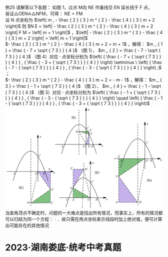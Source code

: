 例25 请解答以下各题：
如图 1，过点 M向 NE 作垂线交 EN 延长线于 F 点，  
易证△OEN≌△NFM，可得： $\mathrm { N E { = } F M }$   
设 N 点坐标为 $\left( m , - \frac { 2 } { 3 } m ^ { 2 } - \frac { 4 } { 3 } m + 2 \right)$ 则 $N E = \left| - \frac { 2 } { 3 } m ^ { 2 } - \frac { 4 } { 3 } m + 2 \right| F M = \left| m + 1 \right|$ ，$\left| - \frac { 2 } { 3 } m ^ { 2 } - \frac { 4 } { 3 } m + 2 \right| = \left| m + 1 \right|$   
$- \frac { 2 } { 3 } m ^ { 2 } - \frac { 4 } { 3 } m + 2 = m + 1$ ，解得： $m _ { 1 } = \frac { - 7 + \sqrt { 7 3 } } { 4 }$ （图 1）， $m _ { 2 } = \frac { - 7 - \sqrt { 7 3 } } { 4 }$ （图 4）对应 $\cdot$ 点坐标分别为 $\left( { \frac { - 7 + { \sqrt { 7 3 } } } { 4 } } , { \frac { - 3 + { \sqrt { 7 3 } } } { 4 } } \right) \setminus \ \left( { \frac { - 7 - { \sqrt { 7 3 } } } { 4 } } , { \frac { - 3 - { \sqrt { 7 3 } } } { 4 } } \right) ;$ ；  
$- \frac { 2 } { 3 } m ^ { 2 } - \frac { 4 } { 3 } m + 2 = - m - 1$ ，解得： $m _ { 3 } = \frac { - 1 + \sqrt { 7 3 } } { 4 }$ （图 2）、 $m _ { 4 } = \frac { - 1 - \sqrt { 7 3 } } { 4 }$ （图 3）对应 $\cdot$ 点坐标分别为 $\left( { \frac { - 1 + { \sqrt { 7 3 } } } { 4 } } , { \frac { - 3 - { \sqrt { 7 3 } } } { 4 } } \right) \quad \left( { \frac { - 1 - { \sqrt { 7 3 } } } { 4 } } , { \frac { - 3 + { \sqrt { 7 3 } } } { 4 } } \right)$
![](<../../qs_image_DB/专题3-2_一网打尽14类·二次函数的存在性问题（解析版）_/6cc44247b735f16404d33f4a272b37f7bf4f35efbcf59488058b87bc07db886e.jpg>)
当直角顶点不确定时，问题的一大难点是找出所有情况，而事实上，所有的情况都可以归结为同一个方程： $\cdot$ ．故只需在用点坐标表示线段时加上绝对值，便可计算出可能存在的其他情况
# 2023·湖南娄底·统考中考真题
